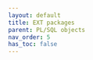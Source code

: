 ```yaml
---
layout: default
title: EXT packages
parent: PL/SQL objects
nav_order: 5
has_toc: false
---
```

<!--
- [package EXT_LOAD_FILE_PKG](R__09.PACKAGE_SPEC.EXT_LOAD_FILE_PKG.html)
-->
